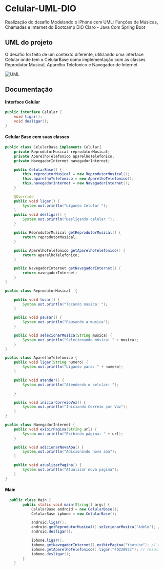 
# Celular-UML-DIO

Realização do desafio Modelando o iPhone com UML: Funções de Músicas, Chamadas e Internet do Bootcamp DIO Claro - Java
Com Spring Boot


## UML do projeto

O desafio foi feito de um contexto diferente, utilizando uma interface Celular onde tem o CelularBase como implementação com as classes Reprodutor Musical, Aparelho Telefonico e Navegador de Internet


![UML](https://github.com/user-attachments/assets/9444ccbc-19ab-4fa1-8a4f-e3b541d39502)



## Documentação

#### Interface Celular

```java
public interface Celular {
    void ligar();
    void desligar();
}
```
#### Celular Base com suas classes
```java
public class CelularBase implements Celular{
    private ReprodutorMusical reprodutorMusical;
    private AparelhoTelefonico aparelhoTelefonico;
    private NavegadorInternet navegadorInternet;

    public CelularBase() {
        this.reprodutorMusical = new ReprodutorMusical();
        this.aparelhoTelefonico = new AparelhoTelefonico();
        this.navegadorInternet = new NavegadorInternet();
    }

    @Override
    public void ligar() {
        System.out.println("Ligando Celular ");
    }
    public void desligar() {
        System.out.println("Desligando celular ");
    }

    public ReprodutorMusical getReprodutorMusical() {
        return reprodutorMusical;
    }

    public AparelhoTelefonico getAparelhoTelefonico() {
        return aparelhoTelefonico;
    }

    public NavegadorInternet getNavegadorInternet() {
        return navegadorInternet;
    }
}

public class ReprodutorMusical  {

    public void tocar() {
        System.out.println("Tocando musica: ");
    }

    public void pausar() {
        System.out.println("Pausando a musica");
    }

    public void selecionarMusica(String musica) {
        System.out.println("Selecionando música: " + musica);
    }
}

public class AparelhoTelefonico {
    public void ligar(String numero) {
        System.out.println("Ligando para: " + numero);
    }

    public void atender() {
        System.out.println("Atendendo o celular: ");

    }

    public void iniciarCorreioVoz() {
        System.out.println("Iniciando Correio por Voz");
    }
}

public class NavegadorInternet {
    public void exibirPagina(String url) {
        System.out.println("Exibindo página: " + url);
    }

    public void adicionarNovaAba() {
        System.out.println("Adicionando nova aba");
    }

    public void atualizarPagina() {
        System.out.println("Atualizar nova pagina");
    }
}


```

#### Main
```java
  public class Main {
        public static void main(String[] args) {
            CelularBase android = new CelularBase();
            CelularBase iphone = new CelularBase();

            android.ligar(); 
            android.getReprodutorMusical().selecionarMusica("Adele"); // resultado: Selecionando Musica: Adele //
            android.desligar();

            iphone.ligar();
            iphone.getNavegadorInternet().exibirPagina("Youtube"); // resultado: Exibindo página: Youtube //
            iphone.getAparelhoTelefonico().ligar("40228922"); // resultado: Ligando para 40228922 //
            iphone.desligar();
        }
    }


